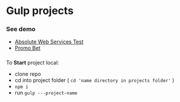 # Gulp projects

### See demo

- [Absolute Web Services Test](https://artemlapa.github.io/aws-test/projects/aws-test/app/)
- [Promo Bet](https://artemlapa.github.io/aws-test/projects/promo-bet/app/)

###

To **Start** project local:

- clone repo
- cd into project folder ( `cd 'name directory in projects folder'` )
- `npm i`
- run `gulp ---project-name`
